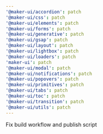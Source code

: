 ```yaml
---
'@maker-ui/accordion': patch
'@maker-ui/css': patch
'@maker-ui/elements': patch
'@maker-ui/forms': patch
'@maker-ui/generative': patch
'@maker-ui/gsap': patch
'@maker-ui/layout': patch
'@maker-ui/lightbox': patch
'@maker-ui/loaders': patch
'maker-ui': patch
'@maker-ui/modal': patch
'@maker-ui/notifications': patch
'@maker-ui/popovers': patch
'@maker-ui/primitives': patch
'@maker-ui/tabs': patch
'@maker-ui/toc': patch
'@maker-ui/transition': patch
'@maker-ui/utils': patch
---
```


Fix build workflow and publish script
